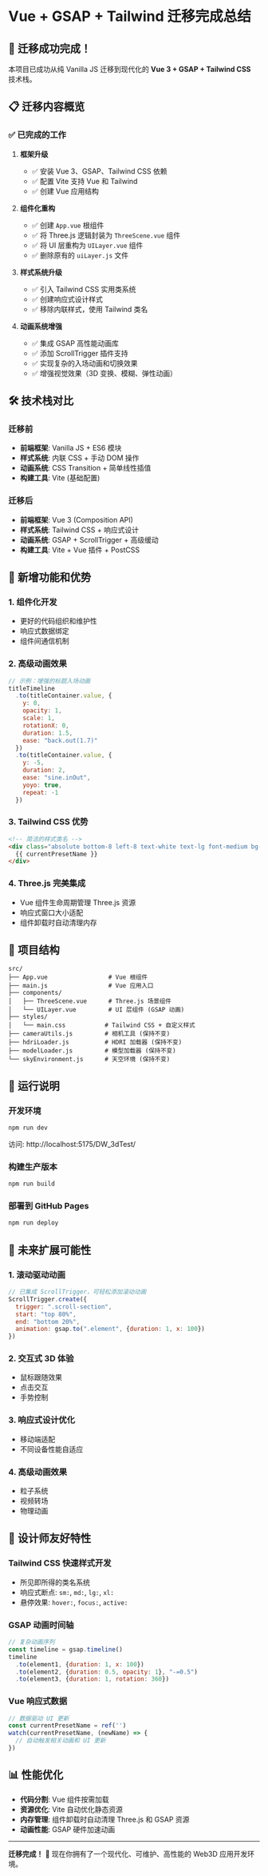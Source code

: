 # Vue + GSAP + Tailwind 迁移完成总结

## 🎉 迁移成功完成！

本项目已成功从纯 Vanilla JS 迁移到现代化的 **Vue 3 + GSAP + Tailwind CSS** 技术栈。

## 📋 迁移内容概览

### ✅ 已完成的工作

1. **框架升级**
   - ✅ 安装 Vue 3、GSAP、Tailwind CSS 依赖
   - ✅ 配置 Vite 支持 Vue 和 Tailwind
   - ✅ 创建 Vue 应用结构

2. **组件化重构**
   - ✅ 创建 `App.vue` 根组件
   - ✅ 将 Three.js 逻辑封装为 `ThreeScene.vue` 组件
   - ✅ 将 UI 层重构为 `UILayer.vue` 组件
   - ✅ 删除原有的 `uiLayer.js` 文件

3. **样式系统升级**
   - ✅ 引入 Tailwind CSS 实用类系统
   - ✅ 创建响应式设计样式
   - ✅ 移除内联样式，使用 Tailwind 类名

4. **动画系统增强**
   - ✅ 集成 GSAP 高性能动画库
   - ✅ 添加 ScrollTrigger 插件支持
   - ✅ 实现复杂的入场动画和切换效果
   - ✅ 增强视觉效果（3D 变换、模糊、弹性动画）

## 🛠️ 技术栈对比

### 迁移前
- **前端框架**: Vanilla JS + ES6 模块
- **样式系统**: 内联 CSS + 手动 DOM 操作
- **动画系统**: CSS Transition + 简单线性插值
- **构建工具**: Vite (基础配置)

### 迁移后
- **前端框架**: Vue 3 (Composition API)
- **样式系统**: Tailwind CSS + 响应式设计
- **动画系统**: GSAP + ScrollTrigger + 高级缓动
- **构建工具**: Vite + Vue 插件 + PostCSS

## 🚀 新增功能和优势

### 1. **组件化开发**
- 更好的代码组织和维护性
- 响应式数据绑定
- 组件间通信机制

### 2. **高级动画效果**
```javascript
// 示例：增强的标题入场动画
titleTimeline
  .to(titleContainer.value, {
    y: 0,
    opacity: 1,
    scale: 1,
    rotationX: 0,
    duration: 1.5,
    ease: "back.out(1.7)"
  })
  .to(titleContainer.value, {
    y: -5,
    duration: 2,
    ease: "sine.inOut",
    yoyo: true,
    repeat: -1
  })
```

### 3. **Tailwind CSS 优势**
```html
<!-- 简洁的样式类名 -->
<div class="absolute bottom-8 left-8 text-white text-lg font-medium bg-black bg-opacity-50 px-4 py-2 rounded-lg backdrop-blur-sm">
  {{ currentPresetName }}
</div>
```

### 4. **Three.js 完美集成**
- Vue 组件生命周期管理 Three.js 资源
- 响应式窗口大小适配
- 组件卸载时自动清理内存

## 📁 项目结构

```
src/
├── App.vue                 # Vue 根组件
├── main.js                 # Vue 应用入口
├── components/
│   ├── ThreeScene.vue      # Three.js 场景组件
│   └── UILayer.vue         # UI 层组件 (GSAP 动画)
├── styles/
│   └── main.css           # Tailwind CSS + 自定义样式
├── cameraUtils.js         # 相机工具 (保持不变)
├── hdriLoader.js          # HDRI 加载器 (保持不变)
├── modelLoader.js         # 模型加载器 (保持不变)
└── skyEnvironment.js      # 天空环境 (保持不变)
```

## 🎯 运行说明

### 开发环境
```bash
npm run dev
```
访问: http://localhost:5175/DW_3dTest/

### 构建生产版本
```bash
npm run build
```

### 部署到 GitHub Pages
```bash
npm run deploy
```

## 🔮 未来扩展可能性

### 1. **滚动驱动动画**
```javascript
// 已集成 ScrollTrigger，可轻松添加滚动动画
ScrollTrigger.create({
  trigger: ".scroll-section",
  start: "top 80%",
  end: "bottom 20%",
  animation: gsap.to(".element", {duration: 1, x: 100})
})
```

### 2. **交互式 3D 体验**
- 鼠标跟随效果
- 点击交互
- 手势控制

### 3. **响应式设计优化**
- 移动端适配
- 不同设备性能自适应

### 4. **高级动画效果**
- 粒子系统
- 视频转场
- 物理动画

## 🎨 设计师友好特性

### Tailwind CSS 快速样式开发
- 所见即所得的类名系统
- 响应式断点: `sm:`, `md:`, `lg:`, `xl:`
- 悬停效果: `hover:`, `focus:`, `active:`

### GSAP 动画时间轴
```javascript
// 复杂动画序列
const timeline = gsap.timeline()
timeline
  .to(element1, {duration: 1, x: 100})
  .to(element2, {duration: 0.5, opacity: 1}, "-=0.5")
  .to(element3, {duration: 1, rotation: 360})
```

### Vue 响应式数据
```javascript
// 数据驱动 UI 更新
const currentPresetName = ref('')
watch(currentPresetName, (newName) => {
  // 自动触发相关动画和 UI 更新
})
```

## 📊 性能优化

- **代码分割**: Vue 组件按需加载
- **资源优化**: Vite 自动优化静态资源
- **内存管理**: 组件卸载时自动清理 Three.js 和 GSAP 资源
- **动画性能**: GSAP 硬件加速动画

---

**迁移完成！** 🎊 
现在你拥有了一个现代化、可维护、高性能的 Web3D 应用开发环境。 